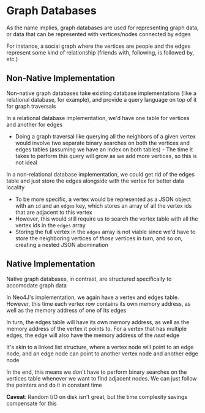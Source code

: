 # Graph Databases

As the name implies, graph databases are used for representing graph data, or data that can be represented with vertices/nodes connected by edges

For instance, a social graph where the vertices are people and the edges represent some kind of relationship (friends with, following, is followed by, etc.)

## Non-Native Implementation

Non-native graph databases take existing database implementations (like a relational database, for example), and provide a query language on top of it for graph traversals

In a relational database implementation, we'd have one table for vertices and another for edges

- Doing a graph traversal like querying all the neighbors of a given vertex would involve two separate binary searches on both the vertices and edges tables (assuming we have an index on both tables) - The time it takes to perform this query will grow as we add more vertices, so this is not ideal

In a non-relational database implementation, we could get rid of the edges table and just store the edges alongside with the vertex for better data locality

- To be more specific, a vertex would be represented as a JSON object with an `id` and an `edges` key, which stores an array of all the vertex ids that are adjacent to this vertex
- However, this would still require us to search the vertex table with all the vertex ids in the `edges` array
- Storing the full vertex in the `edges` array is not viable since we'd have to store the neighboring vertices of _those_ vertices in turn, and so on, creating a nested JSON abomination

## Native Implementation

Native graph databases, in contrast, are structured specifically to accomodate graph data

In Neo4J's implementation, we again have a vertex and edges table. However, this time each vertex row contains its own memory address, as well as the memory address of one of its edges

In turn, the edges table will have its own memory address, as well as the memory address of the vertex it points to. For a vertex that has multiple edges, the edge will also have the memory address of the _next_ edge

It's akin to a linked list structure, where a vertex node will point to an edge node, and an edge node can point to another vertex node and another edge node

In the end, this means we don't have to perform binary searches on the vertices table whenever we want to find adjacent nodes. We can just follow the pointers and do it in constant time

**Caveat**: Random I/O on disk isn't great, but the time complexity savings compensate for this
